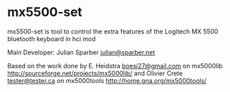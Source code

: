 mx5500-set
==========

mx5500-set is tool to control the extra features of the Logitech MX 5500 bluetooth keyboard in hci mod

Main Developer:
Julian Sparber <julian@sparber.net>

Based on the work done by
E. Heidstra <boesj27@gmail.com> on mx5000lib
http://sourceforge.net/projects/mx5000lib/
and
Olivier Crete <tester@tester.ca> on mx5000tools
http://home.gna.org/mx5000tools/

